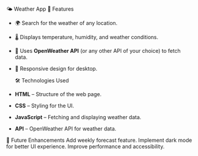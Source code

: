  🌤 Weather App
 🚀 Features
- 🌍 Search for the weather of any location.
- 🌡 Displays temperature, humidity, and weather conditions.
- 📍 Uses **OpenWeather API** (or any other API of your choice) to fetch data.
- 🎨 Responsive design for desktop.

  🛠 Technologies Used
- **HTML** – Structure of the web page.
- **CSS** – Styling for the UI.
- **JavaScript** – Fetching and displaying weather data.
- **API** – OpenWeather API for weather data.

🎯 Future Enhancements
Add weekly forecast feature.
Implement dark mode for better UI experience.
Improve performance and accessibility.
